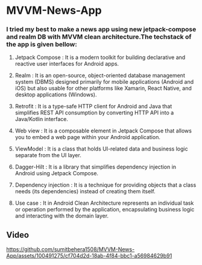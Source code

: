 # MVVM-News-App
### I tried my best to make a news app using new jetpack-compose and realm DB with MVVM clean architecture.The techstack of the app is given bellow:


1. Jetpack Compose : It is a modern toolkit for building declarative and reactive user interfaces for Android apps.

2. Realm : It is an open-source, object-oriented database management system (DBMS) designed primarily for mobile applications (Android and iOS) but also usable for other platforms like Xamarin, React Native, and desktop applications (Windows). 

3. Retrofit : It is a type-safe HTTP client for Android and Java that simplifies REST API consumption by converting HTTP API into a Java/Kotlin interface.

4. Web view : It is a composable element in Jetpack Compose that allows you to embed a web page within your Android application.

5. ViewModel : It is a class that holds UI-related data and business logic separate from the UI layer.

6. Dagger-Hilt : It is a library that simplifies dependency injection in Android using Jetpack Compose.

7. Dependency injection : It is a technique for providing objects that a class needs (its dependencies) instead of creating them itself.

8. Use case : It in Android Clean Architecture represents an individual task or operation performed by the application, encapsulating business logic and interacting with the domain layer.

## Video

https://github.com/sumitbehera1508/MVVM-News-App/assets/100491275/cf704d2d-18ab-4f84-bbc1-a56984629b91
